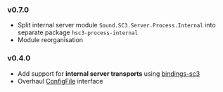 ### v0.7.0

* Split internal server module `Sound.SC3.Server.Process.Internal` into separate package `hsc3-process-internal`
* Module reorganisation

### v0.4.0

* Add support for **internal server transports** using [bindings-sc3](http://space.k-hornz.de/software/bindings-sc3)
* Overhaul [ConfigFile](http://hackage.haskell.org/package/ConfigFile) interface
